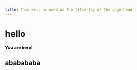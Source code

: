 ```yaml
---
title: This will be used as the title-tag of the page head
---
```


hello
=====

**You are here!**

## ababababa
